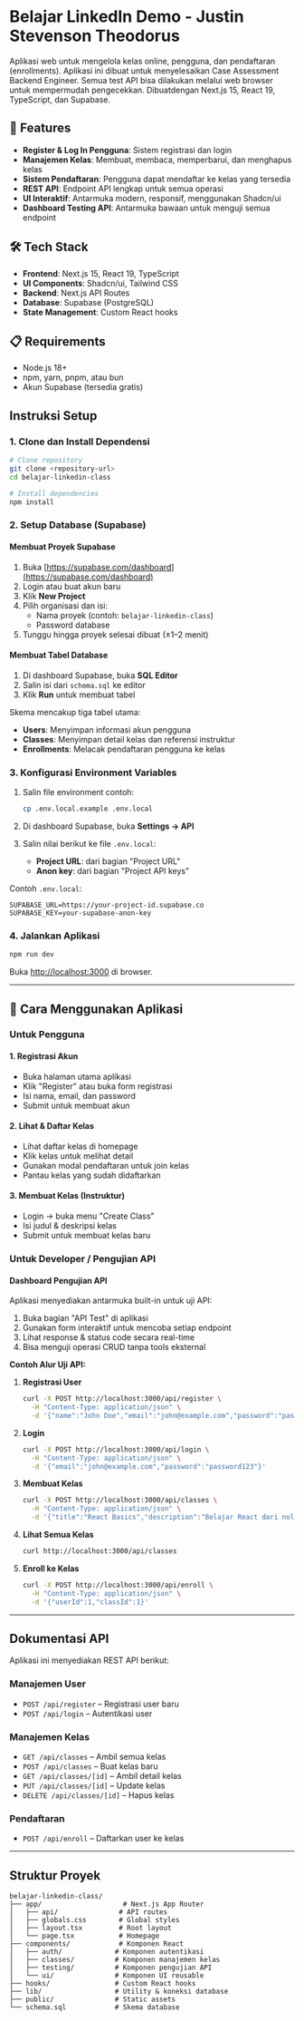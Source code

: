 # Belajar LinkedIn Demo - Justin Stevenson Theodorus

Aplikasi web untuk mengelola kelas online, pengguna, dan pendaftaran (enrollments). Aplikasi ini dibuat untuk menyelesaikan Case Assessment Backend Engineer. Semua test API bisa dilakukan melalui web browser untuk mempermudah pengecekkan. Dibuatdengan Next.js 15, React 19, TypeScript, dan Supabase.

## 🚀 Features

* **Register & Log In Pengguna**: Sistem registrasi dan login
* **Manajemen Kelas**: Membuat, membaca, memperbarui, dan menghapus kelas
* **Sistem Pendaftaran**: Pengguna dapat mendaftar ke kelas yang tersedia
* **REST API**: Endpoint API lengkap untuk semua operasi
* **UI Interaktif**: Antarmuka modern, responsif, menggunakan Shadcn/ui
* **Dashboard Testing API**: Antarmuka bawaan untuk menguji semua endpoint

## 🛠️ Tech Stack

* **Frontend**: Next.js 15, React 19, TypeScript
* **UI Components**: Shadcn/ui, Tailwind CSS
* **Backend**: Next.js API Routes
* **Database**: Supabase (PostgreSQL)
* **State Management**: Custom React hooks

## 📋 Requirements

* Node.js 18+
* npm, yarn, pnpm, atau bun
* Akun Supabase (tersedia gratis)

## Instruksi Setup

### 1. Clone dan Install Dependensi

```bash
# Clone repository
git clone <repository-url>
cd belajar-linkedin-class

# Install dependencies
npm install
```

### 2. Setup Database (Supabase)

#### Membuat Proyek Supabase

1. Buka [https://supabase.com/dashboard](https://supabase.com/dashboard)
2. Login atau buat akun baru
3. Klik **New Project**
4. Pilih organisasi dan isi:
   * Nama proyek (contoh: `belajar-linkedin-class`)
   * Password database
5. Tunggu hingga proyek selesai dibuat (±1–2 menit)

#### Membuat Tabel Database

1. Di dashboard Supabase, buka **SQL Editor**
2. Salin isi dari `schema.sql` ke editor
3. Klik **Run** untuk membuat tabel

Skema mencakup tiga tabel utama:

* **Users**: Menyimpan informasi akun pengguna
* **Classes**: Menyimpan detail kelas dan referensi instruktur
* **Enrollments**: Melacak pendaftaran pengguna ke kelas

### 3. Konfigurasi Environment Variables

1. Salin file environment contoh:

   ```bash
   cp .env.local.example .env.local
   ```

2. Di dashboard Supabase, buka **Settings → API**

3. Salin nilai berikut ke file `.env.local`:

   * **Project URL**: dari bagian "Project URL"
   * **Anon key**: dari bagian "Project API keys"

Contoh `.env.local`:

```env
SUPABASE_URL=https://your-project-id.supabase.co
SUPABASE_KEY=your-supabase-anon-key
```

### 4. Jalankan Aplikasi

```bash
npm run dev
```

Buka [http://localhost:3000](http://localhost:3000) di browser.

---

## 🎯 Cara Menggunakan Aplikasi

### Untuk Pengguna

#### 1. Registrasi Akun

* Buka halaman utama aplikasi
* Klik "Register" atau buka form registrasi
* Isi nama, email, dan password
* Submit untuk membuat akun

#### 2. Lihat & Daftar Kelas

* Lihat daftar kelas di homepage
* Klik kelas untuk melihat detail
* Gunakan modal pendaftaran untuk join kelas
* Pantau kelas yang sudah didaftarkan

#### 3. Membuat Kelas (Instruktur)

* Login → buka menu "Create Class"
* Isi judul & deskripsi kelas
* Submit untuk membuat kelas baru

### Untuk Developer / Pengujian API

#### Dashboard Pengujian API

Aplikasi menyediakan antarmuka built-in untuk uji API:

1. Buka bagian "API Test" di aplikasi
2. Gunakan form interaktif untuk mencoba setiap endpoint
3. Lihat response & status code secara real-time
4. Bisa menguji operasi CRUD tanpa tools eksternal

**Contoh Alur Uji API:**

1. **Registrasi User**

   ```bash
   curl -X POST http://localhost:3000/api/register \
     -H "Content-Type: application/json" \
     -d '{"name":"John Doe","email":"john@example.com","password":"password123"}'
   ```

2. **Login**

   ```bash
   curl -X POST http://localhost:3000/api/login \
     -H "Content-Type: application/json" \
     -d '{"email":"john@example.com","password":"password123"}'
   ```

3. **Membuat Kelas**

   ```bash
   curl -X POST http://localhost:3000/api/classes \
     -H "Content-Type: application/json" \
     -d '{"title":"React Basics","description":"Belajar React dari nol","instructorId":1}'
   ```

4. **Lihat Semua Kelas**

   ```bash
   curl http://localhost:3000/api/classes
   ```

5. **Enroll ke Kelas**

   ```bash
   curl -X POST http://localhost:3000/api/enroll \
     -H "Content-Type: application/json" \
     -d '{"userId":1,"classId":1}'
   ```

---

## Dokumentasi API

Aplikasi ini menyediakan REST API berikut:

### Manajemen User

* `POST /api/register` – Registrasi user baru
* `POST /api/login` – Autentikasi user

### Manajemen Kelas

* `GET /api/classes` – Ambil semua kelas
* `POST /api/classes` – Buat kelas baru
* `GET /api/classes/[id]` – Ambil detail kelas
* `PUT /api/classes/[id]` – Update kelas
* `DELETE /api/classes/[id]` – Hapus kelas

### Pendaftaran

* `POST /api/enroll` – Daftarkan user ke kelas

---

## Struktur Proyek

```
belajar-linkedin-class/
├── app/                    # Next.js App Router
│   ├── api/               # API routes
│   ├── globals.css        # Global styles
│   ├── layout.tsx         # Root layout
│   └── page.tsx           # Homepage
├── components/            # Komponen React
│   ├── auth/             # Komponen autentikasi
│   ├── classes/          # Komponen manajemen kelas
│   ├── testing/          # Komponen pengujian API
│   └── ui/               # Komponen UI reusable
├── hooks/                # Custom React hooks
├── lib/                  # Utility & koneksi database
├── public/               # Static assets
└── schema.sql            # Skema database
```


